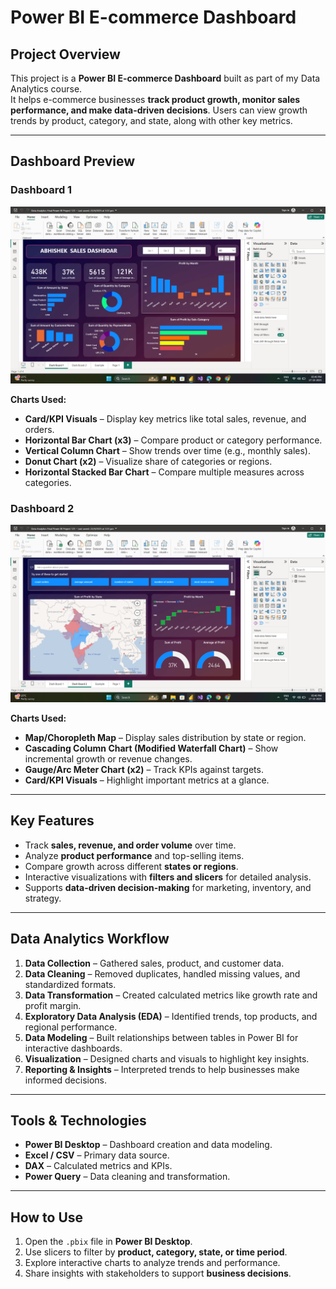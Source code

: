 # Power BI E-commerce Dashboard

## Project Overview
This project is a **Power BI E-commerce Dashboard** built as part of my Data Analytics course.  
It helps e-commerce businesses **track product growth, monitor sales performance, and make data-driven decisions**. Users can view growth trends by product, category, and state, along with other key metrics.

---

## Dashboard Preview

### Dashboard 1
![Dashboard 1](Images/Dashboard%201.png)

**Charts Used:**  
- **Card/KPI Visuals** – Display key metrics like total sales, revenue, and orders.  
- **Horizontal Bar Chart (x3)** – Compare product or category performance.  
- **Vertical Column Chart** – Show trends over time (e.g., monthly sales).  
- **Donut Chart (x2)** – Visualize share of categories or regions.  
- **Horizontal Stacked Bar Chart** – Compare multiple measures across categories.

### Dashboard 2
![Dashboard 2](Images/Dashboard%202.png)

**Charts Used:**  
- **Map/Choropleth Map** – Display sales distribution by state or region.  
- **Cascading Column Chart (Modified Waterfall Chart)** – Show incremental growth or revenue changes.  
- **Gauge/Arc Meter Chart (x2)** – Track KPIs against targets.  
- **Card/KPI Visuals** – Highlight important metrics at a glance.

---

## Key Features
- Track **sales, revenue, and order volume** over time.  
- Analyze **product performance** and top-selling items.  
- Compare growth across different **states or regions**.  
- Interactive visualizations with **filters and slicers** for detailed analysis.  
- Supports **data-driven decision-making** for marketing, inventory, and strategy.

---

## Data Analytics Workflow
1. **Data Collection** – Gathered sales, product, and customer data.  
2. **Data Cleaning** – Removed duplicates, handled missing values, and standardized formats.  
3. **Data Transformation** – Created calculated metrics like growth rate and profit margin.  
4. **Exploratory Data Analysis (EDA)** – Identified trends, top products, and regional performance.  
5. **Data Modeling** – Built relationships between tables in Power BI for interactive dashboards.  
6. **Visualization** – Designed charts and visuals to highlight key insights.  
7. **Reporting & Insights** – Interpreted trends to help businesses make informed decisions.

---

## Tools & Technologies
- **Power BI Desktop** – Dashboard creation and data modeling.  
- **Excel / CSV** – Primary data source.  
- **DAX** – Calculated metrics and KPIs.  
- **Power Query** – Data cleaning and transformation.  

---

## How to Use
1. Open the `.pbix` file in **Power BI Desktop**.  
2. Use slicers to filter by **product, category, state, or time period**.  
3. Explore interactive charts to analyze trends and performance.  
4. Share insights with stakeholders to support **business decisions**.
